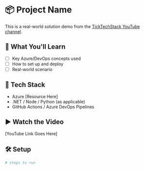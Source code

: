 # 📦 Project Name

This is a real-world solution demo from the [TickTechStack YouTube channel](https://www.youtube.com/@TickTechStack).

## 📌 What You'll Learn
- [ ] Key Azure/DevOps concepts used
- [ ] How to set up and deploy
- [ ] Real-world scenario

## 🚀 Tech Stack
- Azure [Resource Here]
- .NET / Node / Python (as applicable)
- GitHub Actions / Azure DevOps Pipelines

## ▶️ Watch the Video
[YouTube Link Goes Here]

## 🛠️ Setup
```bash
# steps to run
